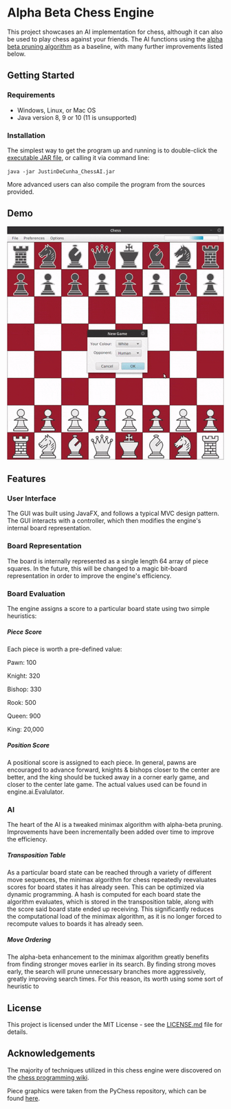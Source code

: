 # Alpha Beta Chess Engine

This project showcases an AI implementation for chess, although it can also be used to play chess against your friends. The AI functions using the [alpha beta pruning algorithm](https://en.wikipedia.org/wiki/Alpha%E2%80%93beta_pruning) as a baseline, with many further improvements listed below.

## Getting Started
### Requirements

* Windows, Linux, or Mac OS
* Java version 8, 9 or 10 (11 is unsupported)

### Installation
The simplest way to get the program up and running is to double-click the [executable JAR file](out/artifacts/JustinDeCunha_ChessAI_jar/JustinDeCunha_ChessAI.jar), or calling it via command line:

`java -jar JustinDeCunha_ChessAI.jar`

More advanced users can also compile the program from the sources provided.

## Demo

![demo](gifs/demo.gif)

## Features

### User Interface

The GUI was built using JavaFX, and follows a typical MVC design pattern. The GUI interacts with a controller, which then modifies the engine's internal board representation.

### Board Representation

The board is internally represented as a single length 64 array of piece squares. In the future, this will be changed to a magic bit-board representation in order to improve the engine's efficiency.

### Board Evaluation

The engine assigns a score to a particular board state using two simple heuristics:

##### Piece Score

Each piece is worth a pre-defined value:

Pawn: 100

Knight: 320

Bishop: 330

Rook: 500

Queen: 900

King: 20,000

##### Position Score

A positional score is assigned to each piece. In general, pawns are encouraged to advance forward, knights & bishops closer to the center are better, and the king should be tucked away in a corner early game, and closer to the center late game. The actual values used can be found in engine.ai.Evalulator.

### AI

The heart of the AI is a tweaked minimax algorithm with alpha-beta pruning. Improvements have been incrementally been added over time to improve the efficiency.

##### Transposition Table

As a particular board state can be reached through a variety of different move sequences, the minimax algorithm for chess repeatedly reevaluates scores for board states it has already seen. This can be optimized via dynamic programming. A hash is computed for each board state the algorithm evaluates, which is stored in the transposition table, along with the score said board state ended up receiving. This significantly reduces the computational load of the minimax algorithm, as it is no longer forced to recompute values to boards it has already seen.

##### Move Ordering

The alpha-beta enhancement to the minimax algorithm greatly benefits from finding stronger moves earlier in its search. By finding strong moves early, the search will prune unnecessary branches more aggressively, greatly improving search times. For this reason, its worth using some sort of heuristic to



## License

This project is licensed under the MIT License - see the [LICENSE.md](LICENSE.md) file for details.

## Acknowledgements

The majority of techniques utilized in this chess engine were discovered on the [chess programming wiki](https://chessprogramming.wikispaces.com/).

Piece graphics were taken from the PyChess repository, which can be found [here](https://github.com/pychess/pychess/tree/master/pieces).
